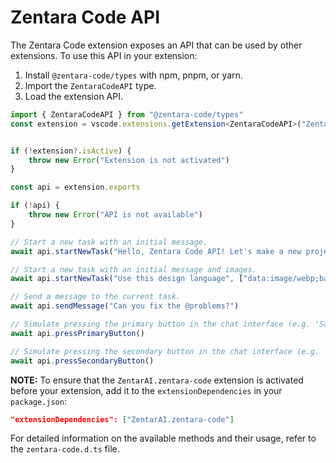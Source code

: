 # Zentara Code API

The Zentara Code extension exposes an API that can be used by other extensions.
To use this API in your extension:

1. Install `@zentara-code/types` with npm, pnpm, or yarn.
2. Import the `ZentaraCodeAPI` type.
3. Load the extension API.

```typescript
import { ZentaraCodeAPI } from "@zentara-code/types"
const extension = vscode.extensions.getExtension<ZentaraCodeAPI>("ZentarAI.zentara-code")


if (!extension?.isActive) {
	throw new Error("Extension is not activated")
}

const api = extension.exports

if (!api) {
	throw new Error("API is not available")
}

// Start a new task with an initial message.
await api.startNewTask("Hello, Zentara Code API! Let's make a new project...")

// Start a new task with an initial message and images.
await api.startNewTask("Use this design language", ["data:image/webp;base64,..."])

// Send a message to the current task.
await api.sendMessage("Can you fix the @problems?")

// Simulate pressing the primary button in the chat interface (e.g. 'Save' or 'Proceed While Running').
await api.pressPrimaryButton()

// Simulate pressing the secondary button in the chat interface (e.g. 'Reject').
await api.pressSecondaryButton()
```

**NOTE:** To ensure that the `ZentarAI.zentara-code` extension is activated before your extension, add it to the `extensionDependencies` in your `package.json`:

```json
"extensionDependencies": ["ZentarAI.zentara-code"]
```

For detailed information on the available methods and their usage, refer to the `zentara-code.d.ts` file.
